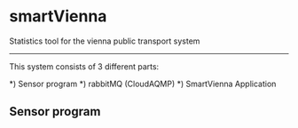 # smartVienna
Statistics tool for the vienna public transport system

---------------------------------------------------------
This system consists of 3 different parts:

*) Sensor program
*) rabbitMQ (CloudAQMP)
*) SmartVienna Application

## Sensor program
